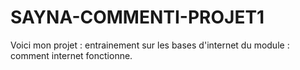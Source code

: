 # SAYNA-COMMENTI-PROJET1
Voici mon projet : entrainement sur les bases d'internet du module : comment internet fonctionne.
